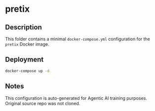 # pretix

## Description
This folder contains a minimal `docker-compose.yml` configuration for the `pretix` Docker image.

## Deployment
```bash
docker-compose up -d
```

## Notes
This configuration is auto-generated for Agentic AI training purposes. Original source repo was not cloned.
